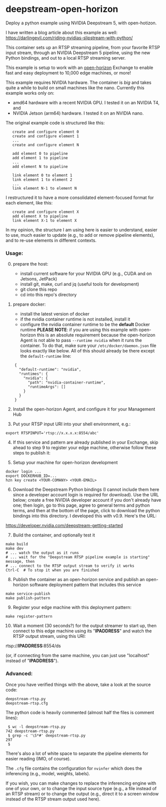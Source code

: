 # deepstream-open-horizon

Deploy a python example using NVIDIA Deepstream 5, with open-hotizon.

I have written a blog article about this example as well:
    https://darlingevil.com/riding-nvidias-slipstream-with-python/

This container sets up an RTSP streaming pipeline, from your favorite RTSP input stream, through an NVIDIA Deepstream 5 pipeline, using the new Python bindings, and out to a local RTSP streaming server.

This example is setup to work with an [open-horizon](https://github.com/open-horizon) Exchange to enable fast and easy deployment to 10,000 edge machines, or more!

This example requires NVIDIA hardware. The container is *big* and takes quite a while to build on small machines like the nano. Currently this example works only on:
 - amd64 hardware with a recent NVIDIA GPU. I tested it on an NVIDIA T4, and
 - NVIDIA Jetson (arm64) hardware. I tested it on an NVIDIA nano.

The original example code is structured like this:
```
   create and configure element 0
   create and configure element 1
   ...
   create and configure element N
   
   add element 0 to pipeline
   add element 1 to pipeline
   ...
   add element N to pipeline

   link element 0 to element 1
   link element 1 to element 2
   ...
   link element N-1 to element N
```

I restructured it to have a more consolidated element-focused format for each element, like this:
```
   create and configure element X
   add element X to pipeline
   link element X-1 to element X
```

In my opinion, the structure I am using here is easier to understand, easier to use, much easier to update (e.g., to add or remove pipeline elements), and to re-use elements in different contexts.


### Usage:

0. prepare the host:
    - install current software for your NVIDIA GPU (e.g., CUDA and on Jetsons, JetPack)
    - install git, make, curl and jq (useful tools for development)
    - git clone this repo
    - cd into this repo's directory

1. prepare docker:
    - install the latest version of docker
    - if the nvidia container runtime is not installed, install it
    - configure the nvidia container runtime to be the **default** Docker runtime
      **PLEASE NOTE**: if you are using this example with open-horizon this is an absolute requirement because the open-horizon Agent is not able to pass `--runtime nvidia` when it runs the container. To do that, make sure your `/etc/docker/daemon.json` file looks exactly like below. All of this should already be there except the `default-runtime` line:
     
```
    {
      "default-runtime": "nvidia",
      "runtimes": {
        "nvidia": {
          "path": "nvidia-container-runtime",
          "runtimeArgs": []
        }
      }
    }
```

2. Install the open-horizon Agent, and configure it for your Management Hub

3. Put your RTSP input URI into your shell environment, e.g.:

```
export RTSPINPUT='rtsp://x.x.x.x:8554/abc'
```

4. If this service and pattern are already published in your Exchange, skip ahead to step 9 to register your edge machine, otherwise follow these steps to publish it:

5. Setup your machine for open-horizon development

```
docker login ...
export DOCKERHUB_ID=...
hzn key create <YOUR-COMANY> <YOUR-EMAIL>
```

6. Download the Deepstream Python bindings (I cannot include them here since a developer account login is required for download). Use the URL below; create a free NVIDIA developer account if you don't already have one; then login, go to this page, agree to general terms and python terms, and then at the bottom of the page, click to download the python bindings into this directory. I developed this with v0.9. Here's the URL:

https://developer.nvidia.com/deepstream-getting-started

7. Build the container, and optionally test it

```
make build
make dev
# ... watch the output as it runs
# ... wait for the "Deepstream RTSP pipeline example is starting" message, then
# ... connect to the RTSP output stream to verify it works
Ctrl-C  # To stop it when you are finished
```

8. Publish the container as an open-horizon service and publish an open-horizon software deployment pattern that includes this service

```
make service-publish
make publish-pattern
```

9. Register your edge machine with this deployment pattern:

```
make register-pattern
```

10. Wait a moment (30 seconds?) for the output streamer to start up, then connect to this edge machine using its "**IPADDRESS**" and watch the RTSP output stream, using this URI:

rtsp://**IPADDRESS**:8554/ds

(or, if connecting from the same machine, you can just use "localhost" instead of "**IPADDRESS**").

### Advanced:

Once you have verified things with the above, take a look at the source code:
```
deepstream-rtsp.py
deepstream-rtsp.cfg
```
The python code is heavily commented (almost half the files is comment lines):
```
 $ wc -l deepstream-rtsp.py
742 deepstream-rtsp.py
 $ grep -c '\S*#' deepstream-rtsp.py
297
 $ 
 ```
There's also a lot of white space to separate the pipeline elements for easier reading (IMO, of course).

The `.cfg` file contains the configuration for `nvinfer` which does the inferencing (e.g., model, weights, labels).

If you wish, you can make changes to replace the inferencing engine with one of your own, or to change the input source type (e.g., a file instead of an RTSP stream) or to change the output (e.g., direct it to a screen window instead of the RTSP stream output used here).
